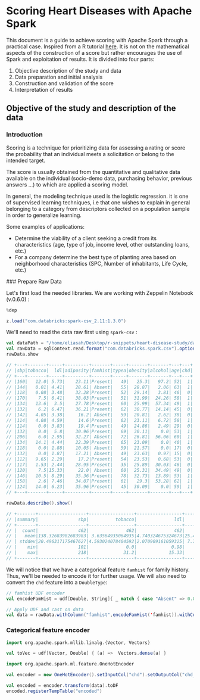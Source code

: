 # Scoring Heart Diseases with Apache Spark

This document is a guide to achieve scoring with Apache Spark through a practical case. Inspired from a R tutorial [here](http://rstudio-pubs-static.s3.amazonaws.com/5267_0156db47a0604aa9818143e7d2db226e.html).
It is not on the mathematical aspects of the construction of a score but rather encourages the use of Spark and exploitation of results. It is divided into four parts:

1. Objective description of the study and data
2. Data preparation and initial analysis
3. Construction and validation of the score
4. Interpretation of results

## Objective of the study and description of the data

### Introduction

Scoring is a technique for prioritizing data for assessing a rating or score the probability that an individual meets a solicitation or belong to the intended target.

The score is usually obtained from the quantitative and qualitative data available on the individual (socio-demo data, purchasing behavior, previous answers ...) to which are applied a scoring model.

In general, the modeling technique used is the logistic regression. it is one of supervised learning techniques, i.e that one wishes to explain in general belonging to a category from descriptors collected on a population sample in order to generalize learning.
<br>

Some examples of applications:

- Determine the viability of a client seeking a credit from its characteristics (age, type of job, income level, other outstanding loans, etc.)
- For a company determine the best type of planting area based on neighborhood characteristics (SPC, Number of inhabitants, Life Cycle, etc.)

### Prepare Raw Data

Let's first load the needed libraries. We are working with Zeppelin Notebook (v.0.6.0) :

```scala
%dep

z.load("com.databricks:spark-csv_2.11:1.3.0")
```

We'll need to read the data raw first using `spark-csv` :

```scala
val dataPath = "/home/eliasah/Desktop/r-snippets/heart-disease-study/data/SAheart.data.txt"
val rawData = sqlContext.read.format("com.databricks.spark.csv").option("header", "true").option("inferSchema", "true").load(dataPath).drop("row.names")
rawData.show

// +---+-------+-----+---------+-------+-----+-------+-------+---+---+
// |sbp|tobacco|  ldl|adiposity|famhist|typea|obesity|alcohol|age|chd|
// +---+-------+-----+---------+-------+-----+-------+-------+---+---+
// |160|   12.0| 5.73|    23.11|Present|   49|   25.3|   97.2| 52|  1|
// |144|   0.01| 4.41|    28.61| Absent|   55|  28.87|   2.06| 63|  1|
// |118|   0.08| 3.48|    32.28|Present|   52|  29.14|   3.81| 46|  0|
// |170|    7.5| 6.41|    38.03|Present|   51|  31.99|  24.26| 58|  1|
// |134|   13.6|  3.5|    27.78|Present|   60|  25.99|  57.34| 49|  1|
// |132|    6.2| 6.47|    36.21|Present|   62|  30.77|  14.14| 45|  0|
// |142|   4.05| 3.38|     16.2| Absent|   59|  20.81|   2.62| 38|  0|
// |114|   4.08| 4.59|     14.6|Present|   62|  23.11|   6.72| 58|  1|
// |114|    0.0| 3.83|     19.4|Present|   49|  24.86|   2.49| 29|  0|
// |132|    0.0|  5.8|    30.96|Present|   69|  30.11|    0.0| 53|  1|
// |206|    6.0| 2.95|    32.27| Absent|   72|  26.81|  56.06| 60|  1|
// |134|   14.1| 4.44|    22.39|Present|   65|  23.09|    0.0| 40|  1|
// |118|    0.0| 1.88|    10.05| Absent|   59|  21.57|    0.0| 17|  0|
// |132|    0.0| 1.87|    17.21| Absent|   49|  23.63|   0.97| 15|  0|
// |112|   9.65| 2.29|     17.2|Present|   54|  23.53|   0.68| 53|  0|
// |117|   1.53| 2.44|    28.95|Present|   35|  25.89|  30.03| 46|  0|
// |120|    7.5|15.33|     22.0| Absent|   60|  25.31|  34.49| 49|  0|
// |146|   10.5| 8.29|    35.36|Present|   78|  32.73|  13.89| 53|  1|
// |158|    2.6| 7.46|    34.07|Present|   61|   29.3|  53.28| 62|  1|
// |124|   14.0| 6.23|    35.96|Present|   45|  30.09|    0.0| 59|  1|
// +---+-------+-----+---------+-------+-----+-------+-------+---+---+

rawData.describe().show()

// +-------+------------------+-----------------+-----------------+------------------+------------------+------------------+------------------+------------------+------------------+
// |summary|               sbp|          tobacco|              ldl|         adiposity|             typea|           obesity|           alcohol|               age|               chd|
// +-------+------------------+-----------------+-----------------+------------------+------------------+------------------+------------------+------------------+------------------+
// |  count|               462|              462|              462|               462|               462|               462|               462|               462|               462|
// |   mean|138.32683982683983| 3.63564935064935|4.740324675324673|25.406731601731614|53.103896103896105|26.044112554112548|17.044393939393945|42.816017316017316|0.3463203463203463|
// | stddev|20.496317175467627|4.593024078404592|2.070909161059325| 7.780698595839762| 9.817534115584072| 4.213680226897767|24.481058691658575|14.608956444552494|0.4763125365907826|
// |    min|               101|              0.0|             0.98|              6.74|                13|              14.7|               0.0|                15|                 0|
// |    max|               218|             31.2|            15.33|             42.49|                78|             46.58|            147.19|                64|                 1|
// +-------+------------------+-----------------+-----------------+------------------+------------------+------------------+------------------+------------------+------------------+
```

We will notice that we have a categorical feature `famhist` for family history. Thus, we'll be needed to encode it for further usage. We will also need to convert the `chd` feature into a `DoubleType`:

```scala
// famhist UDF encoder
val encodeFamHist = udf[Double, String]{ _ match { case "Absent" => 0.0 case "Present" => 1.0} }

// Apply UDF and cast on data
val data = rawData.withColumn("famhist",encodeFamHist('famhist)).withColumn("chd",'chd.cast("Double"))
```
### Categorical feature encoder

```scala
import org.apache.spark.mllib.linalg.{Vector, Vectors}

val toVec = udf[Vector, Double] { (a) =>  Vectors.dense(a) }

import org.apache.spark.ml.feature.OneHotEncoder

val encoder = new OneHotEncoder().setInputCol("chd").setOutputCol("chd_categorical")

val encoded = encoder.transform(data).toDF
encoded.registerTempTable("encoded")
```